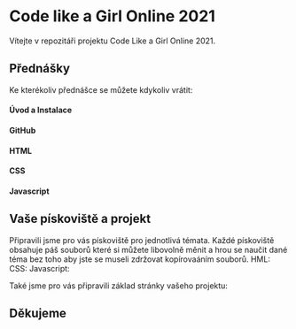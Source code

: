 # Code like a Girl Online 2021

Vítejte v repozitáři projektu Code Like a Girl Online 2021.


##  Přednášky

Ke kterékoliv přednášce se můžete kdykoliv vrátit:
#### Úvod a Instalace
#### GitHub
#### HTML
#### CSS
#### Javascript

##  Vaše pískoviště a projekt

Připravili jsme pro vás pískoviště pro jednotlivá témata. Každé pískoviště obsahuje páš souborů které si můžete libovolně měnit a hrou se naučit dané téma bez toho aby jste se museli zdržovat kopírovaáním souborů.
HML:
CSS:
Javascript:

Také jsme pro vás připravili základ stránky vašeho projektu:

## Děkujeme
